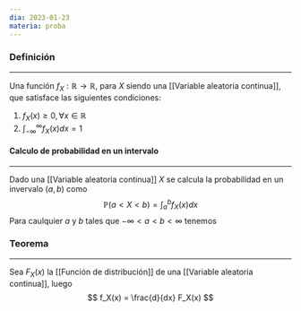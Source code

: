 ```yaml
---
dia: 2023-01-23
materia: proba
---
```

### Definición
---
Una función $f_X : \mathbb{R} \to \mathbb{R}$, para $X$ siendo una [[Variable aleatoria continua]], que satisface las siguientes condiciones:

1) $f_X(x) \geq 0, \forall x \in \mathbb{R}$
2) $\int_{-\infty}^{\infty} f_X(x) dx = 1$


#### Calculo de probabilidad en un intervalo
---
Dado una [[Variable aleatoria continua]] $X$ se calcula la probabilidad en un invervalo $(a, b)$ como 
$$ \mathbb{P}(a < X < b) = \int_a^b f_X(x) dx $$
Para caulquier $a$ y $b$ tales que $-\infty < a < b < \infty$ tenemos 


### Teorema
---
Sea $F_X(x)$ la [[Función de distribución]] de una [[Variable aleatoria continua]], luego 
$$ f_X(x) = \frac{d}{dx} F_X(x) $$
